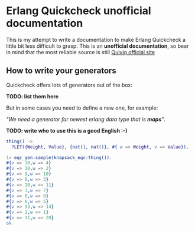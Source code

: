 # Erlang Quickcheck unofficial documentation

This is my attempt to write a documentation to make Erlang Quickcheck a little bit less difficult to grasp.
This is an **unofficial documentation**, so bear in mind that the most reliable source is still [Quiviq official site](http://www.quviq.com/products/erlang-quickcheck/)

## How to write your generators
Quickcheck offers lots of generators out of the box:

**TODO: list them here**

But in some cases you need to define a new one, for example:

_"We need a generator for newest erlang data type that is **maps**"_.

**TODO: write who to use this is a good English :-)**

```erlang
thing() ->
  ?LET({Weight, Value}, {nat(), nat()}, #{ w => Weight, v => Value}).
```

```erlang
1> eqc_gen:sample(knapsack_eqc:thing()).
#{v => 10,w => 4}
#{v => 10,w => 2}
#{v => 9,w => 10}
#{v => 0,w => 3}
#{v => 10,w => 11}
#{v => 3,w => 7}
#{v => 0,w => 8}
#{v => 0,w => 5}
#{v => 13,w => 14}
#{v => 2,w => 1}
#{v => 11,w => 20}
ok
```
